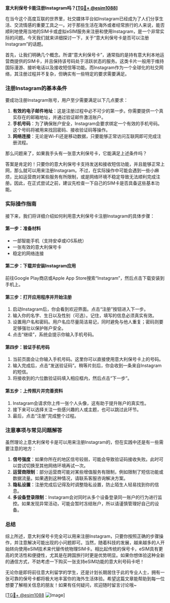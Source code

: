 **意大利保号卡能注册Instagram吗？[[TG💪+ @esim1088](https://t.me/s/esim1088)]**

在当今这个高度互联的世界里，社交媒体平台如Instagram已经成为了人们分享生活、交流情感的重要工具之一。对于那些生活在海外或者经常旅行的人来说，能否顺利地使用当地的SIM卡或虚拟eSIM服务来注册和使用Instagram，是一个非常实际的问题。今天我们就来详细探讨一下，关于“意大利保号卡是否可以注册Instagram”的话题。

首先，让我们明确几个概念。所谓“意大利保号卡”，通常指的是持有意大利本地运营商提供的SIM卡，并且保持该号码处于活跃状态的服务。这类卡片一般用于维持国际漫游、接听电话以及接收短信等功能。而Instagram作为一个全球化的社交网络，其注册过程并不复杂，但确实有一些特定的要求需要满足。

### 注册Instagram的基本条件

要成功注册Instagram账号，用户至少需要满足以下几点要求：
1. **有效的电子邮件地址**：这是注册过程中必不可少的第一步。你需要提供一个真实存在的邮箱地址，并通过验证邮件激活账户。
2. **手机号码**：为了确保账户安全，Instagram会要求绑定一个有效的手机号码。这个号码将被用来找回密码、接收验证码等操作。
3. **网络连接**：无论是Wi-Fi还是移动数据，只要能够正常访问互联网即可完成注册流程。

那么问题来了，如果我手头有一张意大利保号卡，它能满足上述条件吗？

答案是肯定的！只要你的意大利保号卡支持发送和接收短信功能，并且能够正常上网，那么就可以用来注册Instagram。不过，在实际操作中可能会遇到一些小麻烦，比如运营商对某些服务有所限制，或是网络环境不稳定导致无法顺利完成注册。因此，在正式尝试之前，建议先检查一下自己的SIM卡是否具备这些基本功能。

### 实际操作指南

接下来，我们将详细介绍如何利用意大利保号卡注册Instagram的具体步骤：

#### 第一步：准备材料
- 一部智能手机（支持安卓或iOS系统）
- 一张有效的意大利保号卡
- 稳定的网络连接

#### 第二步：下载并安装Instagram应用
前往Google Play商店或Apple App Store搜索“Instagram”，然后点击下载安装到手机上。

#### 第三步：打开应用程序并开始注册
1. 启动Instagram后，你会看到欢迎界面。点击“注册”按钮进入下一步。
2. 输入你的名字、生日以及性别（可选）。记住，填写的信息必须真实有效。
3. 设置用户名和密码。用户名应尽量简洁易记，同时避免与他人重复；密码则要足够强壮以保护账户安全。
4. 点击“继续”，系统会提示你输入手机号码。

#### 第四步：验证手机号码
1. 当前页面会让你输入手机号码。这里你可以直接使用意大利保号卡上的号码。
2. 输入完成后，点击“发送验证码”。稍等片刻后，你会收到一条来自Instagram的短信。
3. 将接收到的六位数验证码填入相应框内，然后点击“下一步”。

#### 第五步：上传照片并完善资料
1. Instagram会请求你上传一张个人头像，这有助于提升账户的真实性。
2. 接下来可以选择关注一些感兴趣的人或主题，也可以跳过此环节。
3. 最后，点击“注册”完成整个过程。

### 注意事项与常见问题解答

虽然理论上意大利保号卡是可以用来注册Instagram的，但在实践中还是有一些需要注意的地方：

1. **信号强度**：如果你所在的地区信号较弱，可能会导致验证码接收失败。此时可以尝试切换至其他网络环境再试一次。
2. **运营商限制**：部分运营商可能对某些增值服务有限制，例如限制了短信功能或数据流量。如果遇到这种情况，请联系客服咨询解决方案。
3. **隐私设置**：注册完成后记得及时调整隐私设置，防止陌生人轻易找到你的信息。
4. **多设备登录限制**：Instagram会对同时从多个设备登录同一账户的行为进行监控。如果发现异常活动，可能会暂时冻结账户，所以请谨慎管理好自己的设备。

### 总结

综上所述，意大利保号卡完全可以用来注册Instagram，只要你按照正确的步骤操作，并注意解决可能出现的小问题即可。当然，随着科技的发展，越来越多的人开始转向使用eSIM技术来代替传统物理SIM卡。相比起传统的保号卡，eSIM具有更高的灵活性和便捷性，尤其是在跨国旅行时更是优势明显。如果你想体验这种全新的通信方式，不妨考虑一下购买一张支持eSIM功能的意大利号码卡吧！

无论你是即将前往意大利留学的学生，还是计划长期居住于此的专业人士，拥有一张可靠的保号卡都将极大地丰富你的海外生活体验。希望这篇文章能帮助到每一位想要了解相关信息的朋友！如果有任何疑问，欢迎随时留言讨论哦~

[[TG💪+ @esim1088](https://t.me/s/esim1088) ![Image](https://i.postimg.cc/4NQfJmqS/Snipaste-2025-05-13-00-14-12.png)]